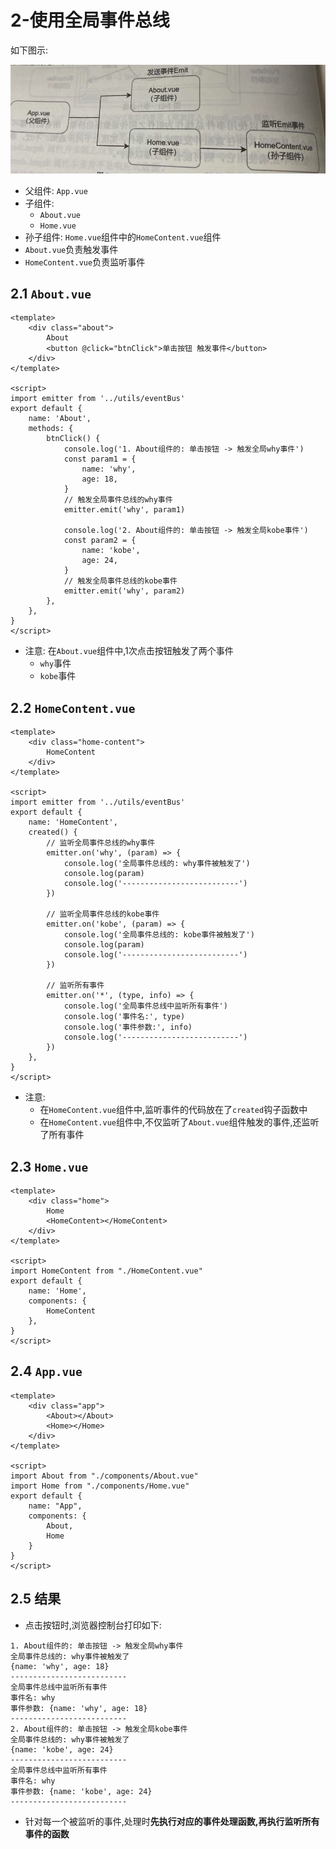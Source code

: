 # 2-使用全局事件总线

如下图示:

![全局事件总线案例](../../img/全局事件总线案例.png)

- 父组件: `App.vue`
- 子组件:
  - `About.vue`
  - `Home.vue`
- 孙子组件: `Home.vue`组件中的`HomeContent.vue`组件
- `About.vue`负责触发事件
- `HomeContent.vue`负责监听事件

## 2.1 `About.vue`

```vue
<template>
    <div class="about">
        About
        <button @click="btnClick">单击按钮 触发事件</button>
    </div>
</template>

<script>
import emitter from '../utils/eventBus'
export default {
    name: 'About',
    methods: {
        btnClick() {
            console.log('1. About组件的: 单击按钮 -> 触发全局why事件')
            const param1 = {
                name: 'why',
                age: 18,
            }
            // 触发全局事件总线的why事件
            emitter.emit('why', param1)

            console.log('2. About组件的: 单击按钮 -> 触发全局kobe事件')
            const param2 = {
                name: 'kobe',
                age: 24,
            }
            // 触发全局事件总线的kobe事件
            emitter.emit('why', param2)
        },
    },
}
</script>
```

- 注意: 在`About.vue`组件中,1次点击按钮触发了两个事件
  - `why`事件
  - `kobe`事件

## 2.2 `HomeContent.vue`

```vue
<template>
    <div class="home-content">
        HomeContent
    </div>
</template>

<script>
import emitter from '../utils/eventBus'
export default {
    name: 'HomeContent',
    created() {
        // 监听全局事件总线的why事件
        emitter.on('why', (param) => {
            console.log('全局事件总线的: why事件被触发了')
            console.log(param)
            console.log('--------------------------')
        })

        // 监听全局事件总线的kobe事件
        emitter.on('kobe', (param) => {
            console.log('全局事件总线的: kobe事件被触发了')
            console.log(param)
            console.log('--------------------------')
        })

        // 监听所有事件
        emitter.on('*', (type, info) => {
            console.log('全局事件总线中监听所有事件')
            console.log('事件名:', type)
            console.log('事件参数:', info)
            console.log('--------------------------')
        })
    },
}
</script>
```

- 注意: 
  - 在`HomeContent.vue`组件中,监听事件的代码放在了`created`钩子函数中
  - 在`HomeContent.vue`组件中,不仅监听了`About.vue`组件触发的事件,还监听了所有事件

## 2.3 `Home.vue`

```vue
<template>
    <div class="home">
        Home
        <HomeContent></HomeContent>
    </div>
</template>

<script>
import HomeContent from "./HomeContent.vue"
export default {
    name: 'Home',
    components: {
        HomeContent
    },
}
</script>
```

## 2.4 `App.vue`

```vue
<template>
    <div class="app">
        <About></About>
        <Home></Home>
    </div>
</template>

<script>
import About from "./components/About.vue"
import Home from "./components/Home.vue"
export default {
    name: "App",
    components: {
        About,
        Home
    }
}
</script>
```

## 2.5 结果

- 点击按钮时,浏览器控制台打印如下:

```
1. About组件的: 单击按钮 -> 触发全局why事件
全局事件总线的: why事件被触发了
{name: 'why', age: 18}
--------------------------
全局事件总线中监听所有事件
事件名: why
事件参数: {name: 'why', age: 18}
--------------------------
2. About组件的: 单击按钮 -> 触发全局kobe事件
全局事件总线的: why事件被触发了
{name: 'kobe', age: 24}
--------------------------
全局事件总线中监听所有事件
事件名: why
事件参数: {name: 'kobe', age: 24}
--------------------------
```

- 针对每一个被监听的事件,处理时**先执行对应的事件处理函数,再执行监听所有事件的函数**